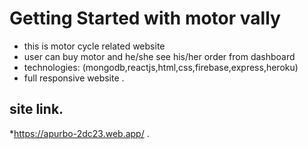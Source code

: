 # Getting Started with motor vally
* this is motor cycle related website
* user can buy motor and he/she see his/her order from dashboard
* technologies: (mongodb,reactjs,html,css,firebase,express,heroku)
* full responsive website .
## site link.
*https://apurbo-2dc23.web.app/
.

